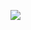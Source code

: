 <p align>
  <img src="https://i.pinimg.com/564x/cf/b7/a7/cfb7a773d6331e6a1a7db6dfb42154d5.jpg" />
</p>
